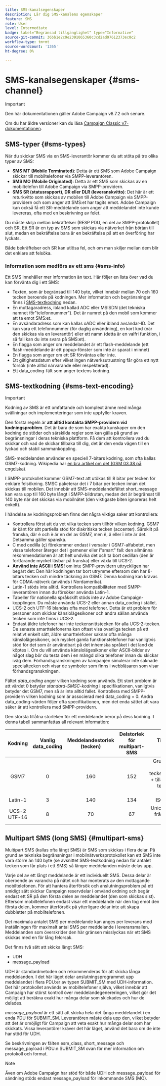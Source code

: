 ```yaml
---
title: SMS-kanalsegenskaper
description: Lär dig SMS-kanalens egenskaper
feature: SMS
role: User
level: Intermediate
badge: label="Begränsad tillgänglighet" type="Informative"
source-git-commit: 36bb1e2c9e2391065360c3cd2ad97612373ec0c2
workflow-type: tm+mt
source-wordcount: '1365'
ht-degree: 0%

---
```



# SMS-kanalsegenskaper {#sms-channel}

>[!IMPORTANT]
>
>Den här dokumentationen gäller Adobe Campaign v8.7.2 och senare.
>
>Om du har äldre versioner kan du läsa [Campaign Classic v7-dokumentationen](https://experienceleague.adobe.com/en/docs/campaign-classic/using/sending-messages/sending-messages-on-mobiles/sms-protocol).


## SMS-typer {#sms-types}

När du skickar SMS via en SMS-leverantör kommer du att stöta på tre olika typer av SMS:

* **SMS MT (Mobile Terminated)**: Detta är ett SMS som Adobe Campaign skickar till mobiltelefoner via SMPP-leverantören.
* **SMS MO (Mobile Originated)**: Detta är ett SMS som skickas av en mobiltelefon till Adobe Campaign via SMPP-providern.
* **SMS SR (statusrapport), DR eller DLR (leveranskvitto)**: Det här är ett returkvitto som skickas av mobilen till Adobe Campaign via SMPP-providern och som anger att SMS:et har tagits emot. Adobe Campaign kan också få ett SR-meddelande som anger att meddelandet inte kunde levereras, ofta med en beskrivning av felet.

Du måste skilja mellan bekräftelser (RESP PDU, en del av SMPP-protokollet) och SR. Ett SR är en typ av SMS som skickas via nätverket från början till slut, medan en bekräftelse bara är en bekräftelse på att en överföring har lyckats.

Både bekräftelser och SR kan utlösa fel, och om man skiljer mellan dem blir det enklare att felsöka.

### Information som medförs av ett sms  {#sms-info}

Ett SMS innehåller mer information än text. Här följer en lista över vad du kan förvänta dig i ett SMS:

* Texten, som är begränsad till 140 byte, vilket innebär mellan 70 och 160 tecken beroende på kodningen. Mer information och begränsningar finns i [SMS-textkodning](#sms-text-encoding) nedan.
* En mottagaradress, ibland kallad ADC eller MSISDN (det tekniska namnet för&quot;telefonnummer&quot;). Det är numret på den mobil som kommer att ta emot SMS:et.
* En avsändaradress som kan kallas oADC eller ibland avsändar-ID. Det kan vara ett telefonnummer (för daglig användning), en kort kod (när den skickas via en leverantör) eller ett namn (detta är en valfri funktion, i så fall kan du inte svara på SMS:et).
* En flagga som anger om meddelandet är ett flash-meddelande (ett flash-meddelande är ett popup-fönster som inte är sparat i minnet)
* En flagga som anger om ett SR förväntas eller inte.
* Ett giltighetsdatum efter vilket ingen nätverksutrustning får göra ett nytt försök (inte alltid närvarande eller respekterad).
* Ett data_coding-fält som anger textens kodning.

## SMS-textkodning {#sms-text-encoding}

>[!IMPORTANT]
>
>Kodning av SMS är ett omfattande och komplext ämne med många svällningar och implementeringar som inte uppfyller kraven.

Den första regeln är **att alltid kontakta SMPP-providern vid kodningsproblem**. Det är bara de som har exakta kunskaper om den kodning de stöder och särskilda regler som kan gälla på grund av begränsningar i deras tekniska plattform. Få dem att kontrollera vad du skickar och vad de skickar tillbaka till dig, det är den enda vägen till en lyckad och stabil sammankoppling.

SMS-meddelanden använder en speciell 7-bitars kodning, som ofta kallas GSM7-kodning.  Wikipedia har [en bra artikel om det (GSM 03.38 på engelska)](https://en.wikipedia.org/wiki/GSM_03.38).

I SMPP-protokollet kommer GSM7-text att utökas till 8 bitar per tecken för enklare felsökning. SMSC paketerar det i 7 bitar per tecken innan det skickas till mobilen. Det innebär att SMS-meddelandefältet short_message kan vara upp till 160 byte långt i SMPP-bildrutan, medan det är begränsat till 140 byte när det skickas via mobilnätet (den viktigaste biten ignoreras helt enkelt).

I händelse av kodningsproblem finns det några viktiga saker att kontrollera:
* Kontrollera först att du vet vilka tecken som tillhör vilken kodning. GSM7 är känt för sitt partiella stöd för diakritiska tecken (accenter). Särskilt på franska, där é och è är en del av GSM7, men ê, â eller ï inte är det. Detsamma gäller spanska.
* C med cedilla (ç) förekommer endast i versaler i GSM7-alfabetet, men vissa telefoner återger det i gemener eller i&quot;smart&quot; fall: den allmänna rekommendationen är att helt undvika det och ta bort cedillan (den är fortfarande mycket läsbar på franska) eller växla till UCS-2.
* **Använd inte ASCII i SMS!** om inte SMPP-providern uttryckligen har begärt det: Den här kodningen tar bort utrymme eftersom den har 8-bitars tecken och mindre täckning än GSM7. Denna kodning kan krävas för CDMA-nätverk (används i Nordamerika).
* Latin-1 stöds inte alltid. Kontrollera kompatibiliteten med SMPP-leverantören innan du försöker använda Latin-1.
* Tabeller för nationella språkskift stöds inte av Adobe Campaign-kopplingen. Du måste använda UCS-2 eller annan data_coding i stället.
* UCS-2 och UTF-16 blandas ofta med telefoner. Detta är ett problem för personer som skickar känslolägesikoner och andra sällan använda tecken som inte finns i UCS-2.
* Endast äldre telefoner har inte teckensnittstecken för alla UCS-2-tecken. De senaste smarttelefonerna kan oftast visa ovanliga tecken på ett relativt enkelt sätt, äldre smarttelefoner saknar ofta många känslolägesikoner, och mycket gamla funktionstelefoner har vanligtvis stöd för det som är användbart på det inhemska språket i det land de köptes i. Om du vill använda känslolägesikoner eller ASCII-bilder av något slag bör du testa dem i en mängd olika telefoner innan du skickar iväg dem. Förhandsgranskningen av kampanjen simulerar inte saknade specialtecken och visar de symboler som finns i webbläsaren som visar förhandsgranskningen.

Fältet *data_coding* anger vilken kodning som används. Ett stort problem är att värdet 0 betyder *standard-SMSC-kodning* i specifikationen, vanligtvis betyder det GSM7, men så är inte alltid fallet. Kontrollera med SMPP-providern vilken kodning som är associerad med data_coding = 0. Andra data_coding-värden följer ofta specifikationen, men det enda sättet att vara säker är att kontrollera med SMPP-providern.

Den största tillåtna storleken för ett meddelande beror på dess kodning. I denna tabell sammanfattas all relevant information:

| Kodning | Vanlig data_coding | Meddelandestorlek (tecken) | Delstorlek för multipart-SMS | Tillgängliga tecken |
|:-:|:-:|:-:|:-:|:-:|  
| GSM7 | 0 | 160 | 152 | Grundläggande GSM7-teckenuppsättning + tillägg (utökade tecken tar 2 tecken) |
| Latin-1 | 3 | 140 | 134 | ISO-8859-1 |
| UCS-2 UTF-16 | 8 | 70 | 67 | Unicode (varierar från telefon till telefon) |

## Multipart SMS (long SMS) {#multipart-sms}

Multipart SMS (kallas ofta långt SMS) är SMS som skickas i flera delar. På grund av tekniska begränsningar i mobilnätverksprotokollet kan ett SMS inte vara större än 140 byte (se avsnittet SMS-textkodning nedan för antalet tecken som får plats i ett SMS) så längre meddelanden måste delas upp.

Varje del av ett långt meddelande är ett individuellt SMS. Dessa delar är oberoende av varandra på nätet och har monterats av den mottagande mobiltelefonen. För att hantera återförsök och anslutningsproblem på ett smidigt sätt skickar Campaign reservdelar i omvänd ordning och begär endast ett SR på den första delen av meddelandet (den som skickas sist). Eftersom mobiltelefonen endast visar ett meddelande när den tog emot den första delen, kommer återförsök på ytterligare delar inte att skapa dubbletter på mobiltelefonen.

Det maximala antalet SMS per meddelande kan anges per leverans med inställningen för maximalt antal SMS per meddelande i leveransmallen. Meddelanden som överskrider den här gränsen misslyckas när ett SMS skickas med en för lång felorsak.

Det finns två sätt att skicka långt SMS:

* UDH
* message_payload

UDH är standardmetoden och rekommenderas för att skicka långa meddelanden. I det här läget delar anslutningsprogrammet upp meddelandet i flera PDU:er av typen SUBMIT_SM med UDH-information. Det här protokollet används av mobiltelefoner själva, vilket innebär att Campaign har störst kontroll över meddelandegenereringen, vilket gör det möjligt att beräkna exakt hur många delar som skickades och hur de delades.

*message_payload* är ett sätt att skicka hela det långa meddelandet i en enda PDU för SUBMIT_SM. Leverantören måste dela upp den, vilket betyder att det är omöjligt för Campaign att veta exakt hur många delar som har skickats. Vissa leverantörer kräver det här läget, använd det bara om de inte har stöd för UDH.

Se beskrivningen av fälten esm_class, short_message och message_payload i PDU:n SUBMIT_SM ovan för mer information om protokoll och format.

>[!NOTE]
>
>Även om Adobe Campaign har stöd för både UDH och message_payload för sändning stöds endast message_payload för inkommande SMS (MO).